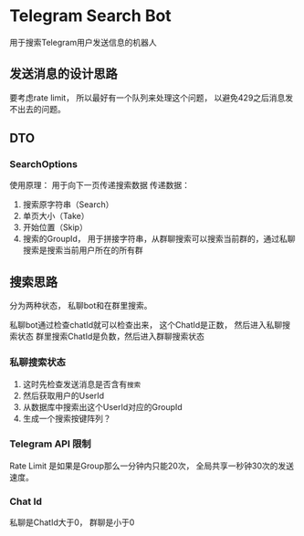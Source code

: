 ﻿# Telegram Search Bot
用于搜索Telegram用户发送信息的机器人

## 发送消息的设计思路
要考虑rate limit， 所以最好有一个队列来处理这个问题， 以避免429之后消息发不出去的问题。

## DTO
### SearchOptions
使用原理：
用于向下一页传递搜索数据
传递数据：
1. 搜索原字符串（Search）
2. 单页大小（Take）
3. 开始位置（Skip）
4. 搜索的GroupId， 用于拼接字符串，从群聊搜索可以搜索当前群的，通过私聊搜索是搜索当前用户所在的所有群

## 搜索思路
分为两种状态， 私聊bot和在群里搜索。

私聊bot通过检查chatId就可以检查出来， 这个ChatId是正数， 然后进入私聊搜索状态
群里搜索ChatId是负数，然后进入群聊搜索状态

### 私聊搜索状态
1. 这时先检查发送消息是否含有`搜索 `
2. 然后获取用户的UserId
3. 从数据库中搜索出这个UserId对应的GroupId
4. 生成一个搜索按键阵列？

### Telegram API 限制
Rate Limit 是如果是Group那么一分钟内只能20次， 全局共享一秒钟30次的发送速度。

### Chat Id
私聊是ChatId大于0， 群聊是小于0